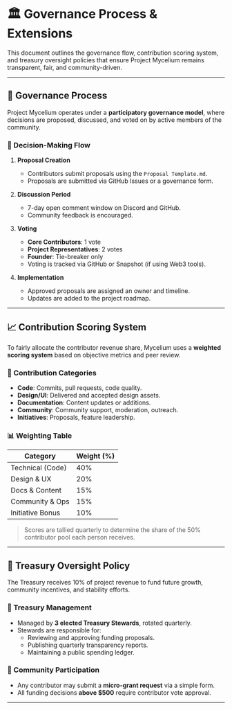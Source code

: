 # 🏛️ Governance Process & Extensions

This document outlines the governance flow, contribution scoring system, and treasury oversight policies that ensure Project Mycelium remains transparent, fair, and community-driven.

---

## 🧭 Governance Process

Project Mycelium operates under a **participatory governance model**, where decisions are proposed, discussed, and voted on by active members of the community.

### 🔄 Decision-Making Flow

1. **Proposal Creation**
   - Contributors submit proposals using the `Proposal Template.md`.
   - Proposals are submitted via GitHub Issues or a governance form.

2. **Discussion Period**
   - 7-day open comment window on Discord and GitHub.
   - Community feedback is encouraged.

3. **Voting**
   - **Core Contributors**: 1 vote  
   - **Project Representatives**: 2 votes  
   - **Founder**: Tie-breaker only  
   - Voting is tracked via GitHub or Snapshot (if using Web3 tools).

4. **Implementation**
   - Approved proposals are assigned an owner and timeline.
   - Updates are added to the project roadmap.

---

## 📈 Contribution Scoring System

To fairly allocate the contributor revenue share, Mycelium uses a **weighted scoring system** based on objective metrics and peer review.

### 🧮 Contribution Categories

- **Code**: Commits, pull requests, code quality.
- **Design/UI**: Delivered and accepted design assets.
- **Documentation**: Content updates or additions.
- **Community**: Community support, moderation, outreach.
- **Initiatives**: Proposals, feature leadership.

### 📊 Weighting Table

| Category         | Weight (%) |
|------------------|------------|
| Technical (Code) | 40%        |
| Design & UX      | 20%        |
| Docs & Content   | 15%        |
| Community & Ops  | 15%        |
| Initiative Bonus | 10%        |

> Scores are tallied quarterly to determine the share of the 50% contributor pool each person receives.

---

## 🏦 Treasury Oversight Policy

The Treasury receives 10% of project revenue to fund future growth, community incentives, and stability efforts.

### 🔐 Treasury Management

- Managed by **3 elected Treasury Stewards**, rotated quarterly.
- Stewards are responsible for:
  - Reviewing and approving funding proposals.
  - Publishing quarterly transparency reports.
  - Maintaining a public spending ledger.

### 💬 Community Participation

- Any contributor may submit a **micro-grant request** via a simple form.
- All funding decisions **above $500** require contributor vote approval.

---
